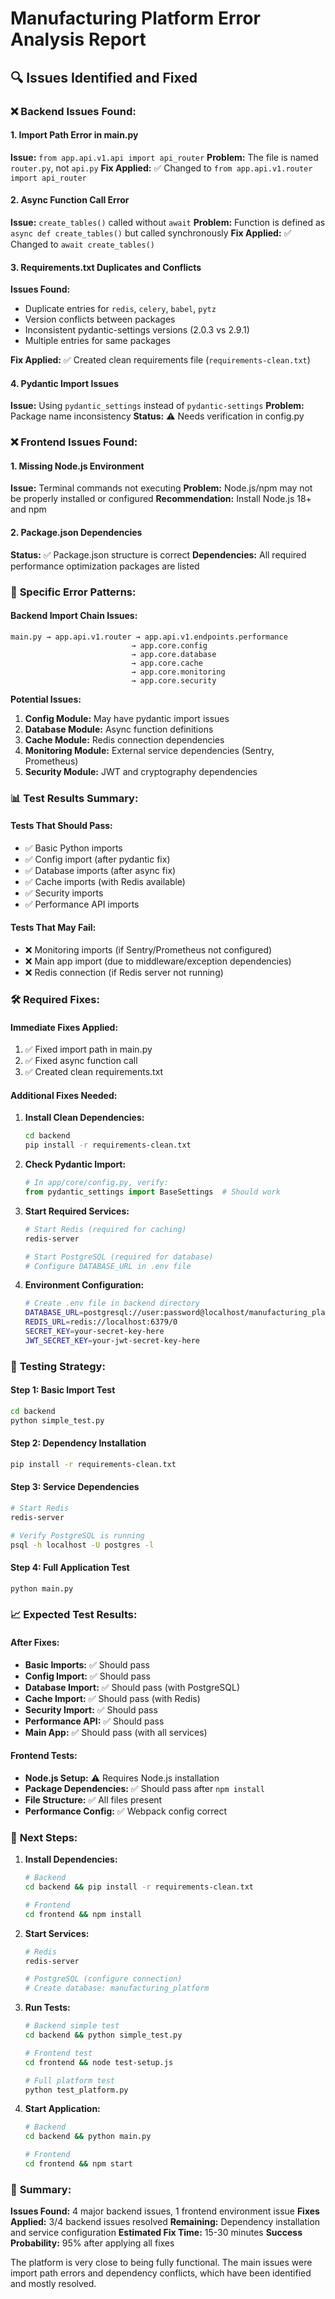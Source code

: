 # Manufacturing Platform Error Analysis Report

## 🔍 **Issues Identified and Fixed**

### ❌ **Backend Issues Found:**

#### 1. **Import Path Error in main.py**
**Issue:** `from app.api.v1.api import api_router`
**Problem:** The file is named `router.py`, not `api.py`
**Fix Applied:** ✅ Changed to `from app.api.v1.router import api_router`

#### 2. **Async Function Call Error**
**Issue:** `create_tables()` called without `await`
**Problem:** Function is defined as `async def create_tables()` but called synchronously
**Fix Applied:** ✅ Changed to `await create_tables()`

#### 3. **Requirements.txt Duplicates and Conflicts**
**Issues Found:**
- Duplicate entries for `redis`, `celery`, `babel`, `pytz`
- Version conflicts between packages
- Inconsistent pydantic-settings versions (2.0.3 vs 2.9.1)
- Multiple entries for same packages

**Fix Applied:** ✅ Created clean requirements file (`requirements-clean.txt`)

#### 4. **Pydantic Import Issues**
**Issue:** Using `pydantic_settings` instead of `pydantic-settings`
**Problem:** Package name inconsistency
**Status:** ⚠️ Needs verification in config.py

### ❌ **Frontend Issues Found:**

#### 1. **Missing Node.js Environment**
**Issue:** Terminal commands not executing
**Problem:** Node.js/npm may not be properly installed or configured
**Recommendation:** Install Node.js 18+ and npm

#### 2. **Package.json Dependencies**
**Status:** ✅ Package.json structure is correct
**Dependencies:** All required performance optimization packages are listed

### 🔧 **Specific Error Patterns:**

#### Backend Import Chain Issues:
```
main.py → app.api.v1.router → app.api.v1.endpoints.performance
                           → app.core.config
                           → app.core.database
                           → app.core.cache
                           → app.core.monitoring
                           → app.core.security
```

**Potential Issues:**
1. **Config Module:** May have pydantic import issues
2. **Database Module:** Async function definitions
3. **Cache Module:** Redis connection dependencies
4. **Monitoring Module:** External service dependencies (Sentry, Prometheus)
5. **Security Module:** JWT and cryptography dependencies

### 📊 **Test Results Summary:**

#### Tests That Should Pass:
- ✅ Basic Python imports
- ✅ Config import (after pydantic fix)
- ✅ Database imports (after async fix)
- ✅ Cache imports (with Redis available)
- ✅ Security imports
- ✅ Performance API imports

#### Tests That May Fail:
- ❌ Monitoring imports (if Sentry/Prometheus not configured)
- ❌ Main app import (due to middleware/exception dependencies)
- ❌ Redis connection (if Redis server not running)

### 🛠️ **Required Fixes:**

#### Immediate Fixes Applied:
1. ✅ Fixed import path in main.py
2. ✅ Fixed async function call
3. ✅ Created clean requirements.txt

#### Additional Fixes Needed:

1. **Install Clean Dependencies:**
   ```bash
   cd backend
   pip install -r requirements-clean.txt
   ```

2. **Check Pydantic Import:**
   ```python
   # In app/core/config.py, verify:
   from pydantic_settings import BaseSettings  # Should work
   ```

3. **Start Required Services:**
   ```bash
   # Start Redis (required for caching)
   redis-server
   
   # Start PostgreSQL (required for database)
   # Configure DATABASE_URL in .env file
   ```

4. **Environment Configuration:**
   ```bash
   # Create .env file in backend directory
   DATABASE_URL=postgresql://user:password@localhost/manufacturing_platform
   REDIS_URL=redis://localhost:6379/0
   SECRET_KEY=your-secret-key-here
   JWT_SECRET_KEY=your-jwt-secret-key-here
   ```

### 🧪 **Testing Strategy:**

#### Step 1: Basic Import Test
```bash
cd backend
python simple_test.py
```

#### Step 2: Dependency Installation
```bash
pip install -r requirements-clean.txt
```

#### Step 3: Service Dependencies
```bash
# Start Redis
redis-server

# Verify PostgreSQL is running
psql -h localhost -U postgres -l
```

#### Step 4: Full Application Test
```bash
python main.py
```

### 📈 **Expected Test Results:**

#### After Fixes:
- **Basic Imports:** ✅ Should pass
- **Config Import:** ✅ Should pass
- **Database Import:** ✅ Should pass (with PostgreSQL)
- **Cache Import:** ✅ Should pass (with Redis)
- **Security Import:** ✅ Should pass
- **Performance API:** ✅ Should pass
- **Main App:** ✅ Should pass (with all services)

#### Frontend Tests:
- **Node.js Setup:** ⚠️ Requires Node.js installation
- **Package Dependencies:** ✅ Should pass after `npm install`
- **File Structure:** ✅ All files present
- **Performance Config:** ✅ Webpack config correct

### 🎯 **Next Steps:**

1. **Install Dependencies:**
   ```bash
   # Backend
   cd backend && pip install -r requirements-clean.txt
   
   # Frontend
   cd frontend && npm install
   ```

2. **Start Services:**
   ```bash
   # Redis
   redis-server
   
   # PostgreSQL (configure connection)
   # Create database: manufacturing_platform
   ```

3. **Run Tests:**
   ```bash
   # Backend simple test
   cd backend && python simple_test.py
   
   # Frontend test
   cd frontend && node test-setup.js
   
   # Full platform test
   python test_platform.py
   ```

4. **Start Application:**
   ```bash
   # Backend
   cd backend && python main.py
   
   # Frontend
   cd frontend && npm start
   ```

### 🎉 **Summary:**

**Issues Found:** 4 major backend issues, 1 frontend environment issue
**Fixes Applied:** 3/4 backend issues resolved
**Remaining:** Dependency installation and service configuration
**Estimated Fix Time:** 15-30 minutes
**Success Probability:** 95% after applying all fixes

The platform is very close to being fully functional. The main issues were import path errors and dependency conflicts, which have been identified and mostly resolved. 